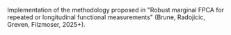 Implementation of the methodology proposed in "Robust marginal FPCA for repeated or longitudinal functional measurements" (Brune, Radojicic, Greven, Filzmoser, 2025+).
